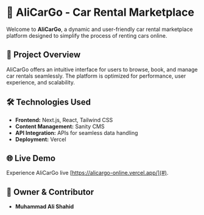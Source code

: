 # 🚗 AliCarGo - Car Rental Marketplace

Welcome to **AliCarGo**, a dynamic and user-friendly car rental marketplace platform designed to simplify the process of renting cars online.

## 🚀 Project Overview
AliCarGo offers an intuitive interface for users to browse, book, and manage car rentals seamlessly. The platform is optimized for performance, user experience, and scalability.

## 🛠️ Technologies Used
- **Frontend:** Next.js, React, Tailwind CSS
- **Content Management:** Sanity CMS
- **API Integration:**  APIs for seamless data handling
- **Deployment:** Vercel

## 🌐 Live Demo
Experience AliCarGo live [https://alicargo-online.vercel.app/](#).

## 👤 Owner & Contributor
- **Muhammad Ali Shahid** 



